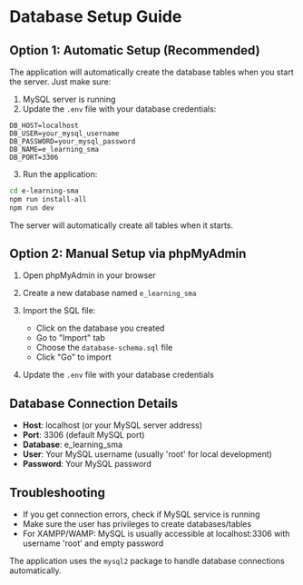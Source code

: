 # Database Setup Guide

## Option 1: Automatic Setup (Recommended)
The application will automatically create the database tables when you start the server. Just make sure:

1. MySQL server is running
2. Update the `.env` file with your database credentials:
```
DB_HOST=localhost
DB_USER=your_mysql_username
DB_PASSWORD=your_mysql_password
DB_NAME=e_learning_sma
DB_PORT=3306
```

3. Run the application:
```bash
cd e-learning-sma
npm run install-all
npm run dev
```

The server will automatically create all tables when it starts.

## Option 2: Manual Setup via phpMyAdmin
1. Open phpMyAdmin in your browser
2. Create a new database named `e_learning_sma`
3. Import the SQL file:
   - Click on the database you created
   - Go to "Import" tab
   - Choose the `database-schema.sql` file
   - Click "Go" to import

4. Update the `.env` file with your database credentials

## Database Connection Details
- **Host**: localhost (or your MySQL server address)
- **Port**: 3306 (default MySQL port)
- **Database**: e_learning_sma
- **User**: Your MySQL username (usually 'root' for local development)
- **Password**: Your MySQL password

## Troubleshooting
- If you get connection errors, check if MySQL service is running
- Make sure the user has privileges to create databases/tables
- For XAMPP/WAMP: MySQL is usually accessible at localhost:3306 with username 'root' and empty password

The application uses the `mysql2` package to handle database connections automatically.
